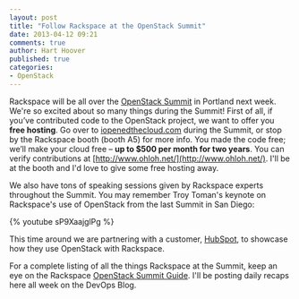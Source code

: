 ```yaml
---
layout: post
title: "Follow Rackspace at the OpenStack Summit"
date: 2013-04-12 09:21
comments: true
author: Hart Hoover
published: true
categories: 
- OpenStack
---
```

Rackspace will be all over the [OpenStack Summit](https://www.openstack.org/summit/portland-2013/) in Portland next week. We're so excited about so many things during the Summit! First of all, if you’ve contributed code to the OpenStack project, we want to offer you **free hosting**. Go over to [iopenedthecloud.com](http://iopenedthecloud.com) during the Summit, or stop by the Rackspace booth (booth A5) for more info. You made the code free; we’ll make your cloud free – **up to $500 per month for two years**. You can verify contributions at [http://www.ohloh.net/](http://www.ohloh.net/). I'll be at the booth and I'd love to give some free hosting away. <!--More-->

We also have tons of speaking sessions given by Rackspace experts throughout the Summit. You may remember Troy Toman's keynote on Rackspace's use of OpenStack from the last Summit in San Diego:

{% youtube sP9XaajglPg %}

This time around we are partnering with a customer, [HubSpot](http://www.hubspot.com/), to showcase how they use OpenStack with Rackspace.

For a complete listing of all the things Rackspace at the Summit, keep an eye on the Rackspace [OpenStack Summit Guide](http://www.rackspace.com/blog/openstack-portland/). I'll be posting daily recaps here all week on the DevOps Blog.